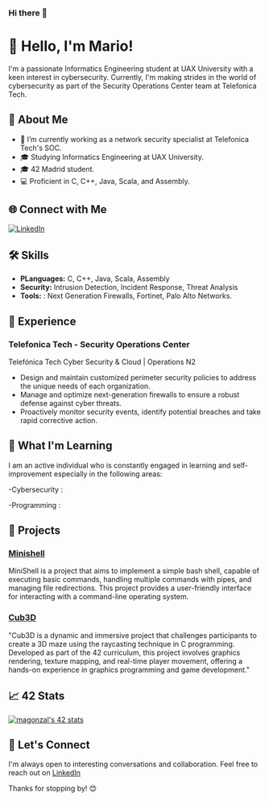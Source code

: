 ### Hi there 👋
# 👋 Hello, I'm Mario!

I'm a passionate Informatics Engineering student at UAX University with a keen interest in cybersecurity. Currently, I'm making strides in the world of cybersecurity as part of the Security Operations Center team at Telefonica Tech.

## 🚀 About Me

- 🔭 I’m currently working as a network security specialist at Telefonica Tech's SOC.
- 🎓 Studying Informatics Engineering at UAX University.
- 🎓 42 Madrid student.
- 💻 Proficient in C, C++, Java, Scala, and Assembly.

## 🌐 Connect with Me

[![LinkedIn](https://img.shields.io/badge/LinkedIn-Connect-blue)](https://www.linkedin.com/in/mario-gonzalez-galisteo/)

## 🛠️ Skills

- **PLanguages:** C, C++, Java, Scala, Assembly
- **Security:** Intrusion Detection, Incident Response, Threat Analysis
- **Tools:** : Next Generation Firewalls, Fortinet, Palo Alto Networks.

## 💼 Experience

### Telefonica Tech - Security Operations Center
Telefónica Tech ​Cyber Security & Cloud | Operations N2

- Design and maintain customized perimeter security policies to address the unique needs of each organization.
- Manage and optimize next-generation firewalls to ensure a robust defense against cyber threats.
- Proactively monitor security events, identify potential breaches and take rapid corrective action.


## 🌱 What I'm Learning

I am an active individual who is constantly engaged in learning and self-improvement especially in the following areas:

-Cybersecurity : 

-Programming : 

## 🚧 Projects

### [Minishell](https://github.com/mariogalis/minishell)
MiniShell is a project that aims to implement a simple bash shell, capable of executing basic commands, handling multiple commands with pipes, and managing file redirections. This project provides a user-friendly interface for interacting with a command-line operating system.
### [Cub3D](https://github.com/mariogalis/cub3d)
"Cub3D is a dynamic and immersive project that challenges participants to create a 3D maze using the raycasting technique in C programming. Developed as part of the 42 curriculum, this project involves graphics rendering, texture mapping, and real-time player movement, offering a hands-on experience in graphics programming and game development."

## 📈 42 Stats
[![magonzal's 42 stats](https://badge.mediaplus.ma/kettlebells/magonzal?1337Badge=off&UM6P=off)](https://github.com/oakoudad/badge42)
## 🤝 Let's Connect

I'm always open to interesting conversations and collaboration. Feel free to reach out on [LinkedIn](https://www.linkedin.com/in/mario-gonzalez-galisteo/)

Thanks for stopping by! 😊

